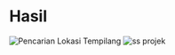 # Hasil

![Pencarian Lokasi Tempilang](https://user-images.githubusercontent.com/95682938/162566780-442b10df-79ba-4415-86cc-26dd67e14ecf.png)
![ss projek](https://user-images.githubusercontent.com/95682938/162567059-c612af92-a854-418b-8d3a-2dbca7188828.png)
